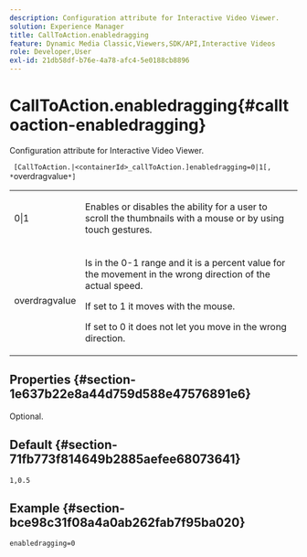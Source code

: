 ```yaml
---
description: Configuration attribute for Interactive Video Viewer.
solution: Experience Manager
title: CallToAction.enabledragging
feature: Dynamic Media Classic,Viewers,SDK/API,Interactive Videos
role: Developer,User
exl-id: 21db58df-b76e-4a78-afc4-5e0188cb8896
---
```

# CallToAction.enabledragging{#calltoaction-enabledragging}

Configuration attribute for Interactive Video Viewer.

 ` [CallToAction.|<containerId>_callToAction.]enabledragging=0|1[, *`overdragvalue`*]`

<table id="table_441553CD34C94A58A9D7CBF772DEDDB6"> 
 <tbody> 
  <tr> 
   <td colname="col1"> <p> <span class="codeph"> 0|1 </span> </p> </td> 
   <td colname="col2"> <p> Enables or disables the ability for a user to scroll the thumbnails with a mouse or by using touch gestures. </p> </td> 
  </tr> 
  <tr> 
   <td colname="col1"> <p> <span class="codeph"> <span class="varname"> overdragvalue </span> </span> </p> </td> 
   <td colname="col2"> <p> Is in the <span class="codeph"> 0-1 </span> range and it is a percent value for the movement in the wrong direction of the actual speed. </p> <p>If set to <span class="codeph"> 1 </span> it moves with the mouse. </p> <p>If set to <span class="codeph"> 0 </span> it does not let you move in the wrong direction. </p> </td> 
  </tr> 
 </tbody> 
</table>

## Properties {#section-1e637b22e8a44d759d588e47576891e6}

Optional.

## Default {#section-71fb773f814649b2885aefee68073641}

`1,0.5`

## Example {#section-bce98c31f08a4a0ab262fab7f95ba020}

```
enabledragging=0
```
